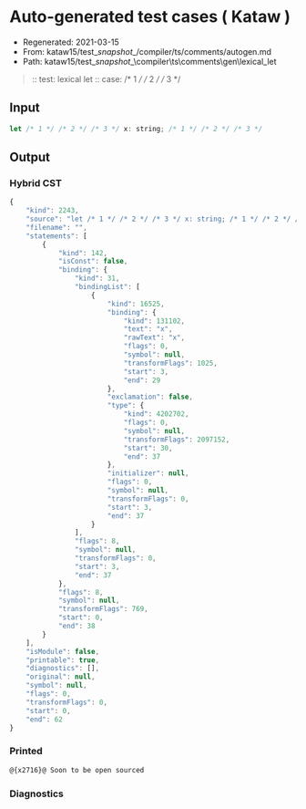 # Auto-generated test cases ( Kataw )
- Regenerated: 2021-03-15
- From: kataw15/test\__snapshot__/compiler/ts/comments/autogen.md
- Path: kataw15/test\__snapshot__\compiler\ts\comments\gen\lexical_let
> :: test: lexical let
> :: case: /* 1 */ /* 2 */ /* 3 */
## Input

`````js
let /* 1 */ /* 2 */ /* 3 */ x: string; /* 1 */ /* 2 */ /* 3 */
`````

## Output

### Hybrid CST

```javascript
{
    "kind": 2243,
    "source": "let /* 1 */ /* 2 */ /* 3 */ x: string; /* 1 */ /* 2 */ /* 3 */",
    "filename": "",
    "statements": [
        {
            "kind": 142,
            "isConst": false,
            "binding": {
                "kind": 31,
                "bindingList": [
                    {
                        "kind": 16525,
                        "binding": {
                            "kind": 131102,
                            "text": "x",
                            "rawText": "x",
                            "flags": 0,
                            "symbol": null,
                            "transformFlags": 1025,
                            "start": 3,
                            "end": 29
                        },
                        "exclamation": false,
                        "type": {
                            "kind": 4202702,
                            "flags": 0,
                            "symbol": null,
                            "transformFlags": 2097152,
                            "start": 30,
                            "end": 37
                        },
                        "initializer": null,
                        "flags": 0,
                        "symbol": null,
                        "transformFlags": 0,
                        "start": 3,
                        "end": 37
                    }
                ],
                "flags": 8,
                "symbol": null,
                "transformFlags": 0,
                "start": 3,
                "end": 37
            },
            "flags": 8,
            "symbol": null,
            "transformFlags": 769,
            "start": 0,
            "end": 38
        }
    ],
    "isModule": false,
    "printable": true,
    "diagnostics": [],
    "original": null,
    "symbol": null,
    "flags": 0,
    "transformFlags": 0,
    "start": 0,
    "end": 62
}
```

### Printed

```javascript
@{x2716}@ Soon to be open sourced
```

### Diagnostics

```javascript

```

